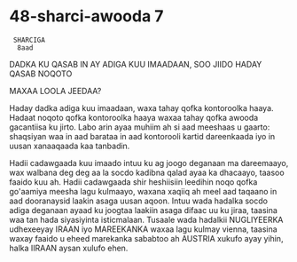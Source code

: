 # 48-sharci-awooda 7

     SHARCIGA
      8aad
      
      
      
      
 DADKA KU QASAB IN AY ADIGA KUU IMAADAAN, SOO JIIDO HADAY QASAB NOQOTO
 
 
 MAXAA LOOLA JEEDAA?
 
 
 Haday dadka adiga kuu imaadaan, waxa tahay qofka kontoroolka haaya. Hadaat noqoto qofka kontoroolka haaya waxaa tahay qofka awooda gacantiisa ku jirto. Labo arin ayaa muhiim ah si aad meeshaas u gaarto: shaqsiyan waa in aad barataa in aad kontorooli kartid dareenkaada iyo in uusan xanaaqaada kaa tanbadin.
 
 
 Hadii cadawgaada kuu imaado intuu ku ag joogo deganaan ma dareemaayo, wax walbana deg deg aa la socdo kadibna qalad ayaa ka dhacaayo, taasoo faaido kuu ah. Hadii cadawgaada shir heshiisiin leedihin noqo qofka go'aamiya meesha lagu kulmaayo, waxana xaqiiq ah meel aad taqaano in aad dooranaysid laakin asaga uusan aqoon. Intuu wada hadalka socdo adiga deganaan ayaad ku joogtaa laakiin asaga difaac uu ku jiraa, taasina waa tan hada siyasiyinta isticmalaan. Tusaale wada hadalkii NUGLIYEERKA udhexeeyay IRAAN iyo MAREEKANKA waxaa lagu kulmay vienna, taasina waxay faaido u eheed marekanka sababtoo ah AUSTRIA xukufo ayay yihin, halka IIRAAN aysan xulufo ehen.
 
 
 
